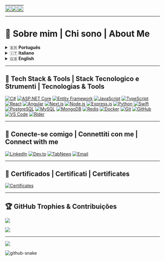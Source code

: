 <table style="width:100%; border-spacing:0; border-collapse:collapse; margin:0; padding:0;">
  <tr>
    <td style="padding:0; margin:0;">
      <img src="https://media4.giphy.com/media/CdhxVrdRN4YFi/giphy.gif" style="width:100%; display:block;" />
    </td>
    <td style="padding:0; margin:0;">
      <img src="https://media4.giphy.com/media/VA3YIvvzgdXIBpswGq/giphy.gif" style="width:100%; display:block;" />
    </td>
    <td style="padding:0; margin:0;">
      <img src="https://media4.giphy.com/media/CdhxVrdRN4YFi/giphy.gif" style="width:100%; display:block;" />
    </td>
  </tr>
</table>

---

# 🧠 Sobre mim | Chi sono | About Me

<details> <summary>🇧🇷 <strong>Português</strong></summary>

Sou **Leandro Alexandre**, desenvolvedor **Full Stack JavaScript** residente em Torino, Itália, atualmente cursando a **Faculdade de Informática (EAD, Brasil)** com previsão de conclusão em janeiro de 2027. Iniciei meus estudos em programação em 2020 e, desde 2021, venho aplicando meus conhecimentos em **projetos pessoais, freelances e colaborações em equipe**, adquirindo experiência prática no desenvolvimento de **aplicações web escaláveis, robustas e eficientes**.  

Durante **3 anos na Irlanda**, aprimorei meu **inglês fluente**, participei de **projetos desafiadores com Python** e desenvolvi fortes competências em **trabalho em equipe, banco de dados e metodologias ágeis**.  

Meu foco é o desenvolvimento full stack, com experiência consolidada em:

**Frontend:** React, Angular, HTML5, CSS3, Tailwind CSS, Sass, TypeScript, JavaScript (ES6+), design responsivo e componentes reutilizáveis.  
**Backend:** Node.js, Express.js, C#, Python, Swift (básico para iOS), REST APIs, arquitetura MVC e microserviços.  
**Banco de dados:** PostgreSQL, MySQL, MongoDB, Redis, modelagem, queries otimizadas e integrações com backend.  
**DevOps & Ferramentas:** Git/GitHub, Docker, VSCode, Rider, Postman, integração contínua (CI/CD) e testes unitários.  

Além das habilidades técnicas, possuo **soft skills** essenciais: **problem solving, adaptabilidade, trabalho em equipe multicultural, comunicação eficiente e aprendizado contínuo**. Falo fluentemente português, inglês avançado, estou aprendendo italiano e possuo conhecimentos básicos de espanhol.  

Meu objetivo é atuar em **projetos full stack inovadores**, contribuindo com soluções escaláveis, eficientes e impactantes, enquanto continuo aprimorando minhas competências técnicas e colaborativas.  

</details> 

<details> <summary>🇮🇹 <strong>Italiano</strong></summary>

Sono **Leandro Alexandre**, sviluppatore **Full Stack JavaScript** residente a Torino, Italia, attualmente iscritto al corso di laurea in **Informatica (EAD, Brasile)** con previsione di conclusione entro gennaio 2027. Ho iniziato a studiare programmazione nel 2020 e dal 2021 applico attivamente le mie conoscenze in **progetti personali, freelance e collaborazioni di team**, acquisendo esperienza pratica nello sviluppo di **applicazioni web scalabili, robuste ed efficienti**.  

Durante i **3 anni in Irlanda**, ho migliorato il mio **inglese fluente**, partecipato a **progetti sfidanti con Python** e sviluppato solide competenze in **teamwork, database e metodologie agili**.  

Il mio focus è lo sviluppo full stack, con esperienza consolidata in:

**Frontend:** React, Angular, HTML5, CSS3, Tailwind CSS, Sass, TypeScript, JavaScript (ES6+), design responsive e componenti riutilizzabili.  
**Backend:** Node.js, Express.js, C#, Python, Swift (base iOS), REST API, architettura MVC e microservizi.  
**Database:** PostgreSQL, MySQL, MongoDB, Redis, modellazione, query ottimizzate e integrazione con backend.  
**DevOps & Strumenti:** Git/GitHub, Docker, VSCode, Rider, Postman, integrazione continua (CI/CD) e test unitari.  

Oltre alle competenze tecniche, possiedo **soft skills** essenziali: **problem solving, adattabilità, lavoro in team multiculturale, comunicazione efficace e apprendimento continuo**. Parlo portoghese fluentemente, inglese avanzato, sto imparando l’italiano e ho conoscenze di base dello spagnolo.  

Il mio obiettivo è lavorare su **progetti full stack innovativi**, contribuendo con soluzioni scalabili, efficienti e di impatto, mentre continuo a perfezionare le mie competenze tecniche e collaborative.  

</details> 

<details> <summary>🇬🇧 <strong>English</strong></summary>

I am **Leandro Alexandre**, a **Full Stack JavaScript Developer** based in Torino, Italy, currently pursuing a **Bachelor's degree in Computer Science (EAD, Brazil)** with expected graduation in January 2027. I started studying programming in 2020 and, since 2021, have been actively applying my knowledge in **personal projects, freelance work, and team collaborations**, gaining hands-on experience in developing **scalable, robust, and efficient web applications**.  

During **3 years in Ireland**, I improved my **fluent English**, participated in **challenging Python projects**, and developed strong skills in **teamwork, databases, and agile methodologies**.  

My focus is **full stack development**, with consolidated experience in:

**Frontend:** React, Angular, HTML5, CSS3, Tailwind CSS, Sass, TypeScript, JavaScript (ES6+), responsive design, reusable components.  
**Backend:** Node.js, Express.js, C#, Python, Swift (iOS basic), REST APIs, MVC architecture, microservices.  
**Databases:** PostgreSQL, MySQL, MongoDB, Redis, modeling, optimized queries, backend integration.  
**DevOps & Tools:** Git/GitHub, Docker, VSCode, Rider, Postman, CI/CD, unit testing.  

Beyond technical skills, I have essential **soft skills**: **problem solving, adaptability, multicultural teamwork, effective communication, and continuous learning**. I am fluent in Portuguese, advanced in English, currently learning Italian, and have basic Spanish knowledge.  

My goal is to work on **innovative full stack projects**, contributing with scalable, efficient, and impactful solutions, while continuously improving my technical and collaborative skills.  

</details>

---

## 🚀 Tech Stack & Tools | Stack Tecnologico e Strumenti | Tecnologias & Tools

[![C#](https://img.shields.io/badge/C%23-239120?style=for-the-badge&logo=csharp&logoColor=white)](https://learn.microsoft.com/en-us/dotnet/csharp/)
[![ASP.NET Core](https://img.shields.io/badge/ASP.NET_Core-512BD4?style=for-the-badge&logo=.net&logoColor=white)](https://learn.microsoft.com/en-us/aspnet/core/)
[![Entity Framework](https://img.shields.io/badge/Entity_Framework-68217A?style=for-the-badge&logo=.net&logoColor=white)](https://learn.microsoft.com/en-us/ef/)
[![JavaScript](https://img.shields.io/badge/JavaScript-F7DF1E?style=for-the-badge&logo=javascript&logoColor=black)](https://developer.mozilla.org/en-US/docs/Web/JavaScript)
[![TypeScript](https://img.shields.io/badge/TypeScript-3178C6?style=for-the-badge&logo=typescript&logoColor=white)](https://www.typescriptlang.org/)
[![React](https://img.shields.io/badge/React-20232A?style=for-the-badge&logo=react&logoColor=61DAFB)](https://react.dev/)
[![Angular](https://img.shields.io/badge/Angular-DD0031?style=for-the-badge&logo=angular&logoColor=white)](https://angular.io/)
[![Next.js](https://img.shields.io/badge/Next.js-000000?style=for-the-badge&logo=next.js&logoColor=white)](https://nextjs.org/)
[![Node.js](https://img.shields.io/badge/Node.js-339933?style=for-the-badge&logo=node.js&logoColor=white)](https://nodejs.org/)
[![Express.js](https://img.shields.io/badge/Express.js-000000?style=for-the-badge&logo=express&logoColor=white)](https://expressjs.com/)
[![Python](https://img.shields.io/badge/Python-3776AB?style=for-the-badge&logo=python&logoColor=white)](https://www.python.org/)
[![Swift](https://img.shields.io/badge/Swift-FA7343?style=for-the-badge&logo=swift&logoColor=white)](https://developer.apple.com/swift/)
[![PostgreSQL](https://img.shields.io/badge/PostgreSQL-4169E1?style=for-the-badge&logo=postgresql&logoColor=white)](https://www.postgresql.org/)
[![MySQL](https://img.shields.io/badge/MySQL-4479A1?style=for-the-badge&logo=mysql&logoColor=white)](https://www.mysql.com/)
[![MongoDB](https://img.shields.io/badge/MongoDB-47A248?style=for-the-badge&logo=mongodb&logoColor=white)](https://www.mongodb.com/)
[![Redis](https://img.shields.io/badge/Redis-DC382D?style=for-the-badge&logo=redis&logoColor=white)](https://redis.io/)
[![Docker](https://img.shields.io/badge/Docker-2496ED?style=for-the-badge&logo=docker&logoColor=white)](https://www.docker.com/)
[![Git](https://img.shields.io/badge/Git-F05032?style=for-the-badge&logo=git&logoColor=white)](https://git-scm.com/)
[![GitHub](https://img.shields.io/badge/GitHub-181717?style=for-the-badge&logo=github&logoColor=white)](https://github.com/)
[![VS Code](https://img.shields.io/badge/VS_Code-007ACC?style=for-the-badge&logo=visual-studio-code&logoColor=white)](https://code.visualstudio.com/)
[![Rider](https://img.shields.io/badge/Rider-000000?style=for-the-badge&logo=jetbrains&logoColor=white)](https://www.jetbrains.com/rider/)

---

## 🤝 Conecte-se comigo | Connettiti con me | Connect with me

[![LinkedIn](https://img.shields.io/badge/LinkedIn-0077B5?style=for-the-badge&logo=linkedin&logoColor=white)](https://www.linkedin.com/in/leandro-r-alexandre/)
[![Dev.to](https://img.shields.io/badge/Dev.to-000000?style=for-the-badge&logo=dev.to&logoColor=white)](https://dev.to/devbyleandro)
[![TabNews](https://img.shields.io/badge/TabNews-000000?style=for-the-badge&logo=hashnode&logoColor=white)](https://www.tabnews.com.br/cuscodev)
[![Email](https://img.shields.io/badge/Email-D14836?style=for-the-badge&logo=gmail&logoColor=white)](mailto:devbyleandro@gmail.com)

---

## 📜 Certificados | Certificati | Certificates

[![Certificates](https://img.shields.io/badge/Ver_Certificados-FF5733?style=for-the-badge&logo=read-the-docs&logoColor=white)](https://github.com/softwareLeandro/CertificatesLeandro)

---

## 🏆 GitHub Trophies & Contribuições

![](https://github-profile-trophy.vercel.app/?username=softwareLeandro&theme=radical&no-frame=false&no-bg=true&margin-w=4)

![](https://github-contributor-stats.vercel.app/api?username=softwareLeandro&limit=5&theme=dark&combine_all_yearly_contributions=true)

---

[![](https://visitcount.itsvg.in/api?id=softwareLeandro&icon=6&color=1)](https://visitcount.itsvg.in)

<picture>
  <source media="(prefers-color-scheme: dark)" srcset="https://raw.githubusercontent.com/tobiasmeyhoefer/tobiasmeyhoefer/output/github-snake-dark.svg" />
  <source media="(prefers-color-scheme: light)" srcset="https://raw.githubusercontent.com/tobiasmeyhoefer/tobiasmeyhoefer/output/github-snake.svg" />
  <img alt="github-snake" src="https://raw.githubusercontent.com/tobiasmeyhoefer/tobiasmeyhoefer/output/github-snake.svg" />
</picture>
